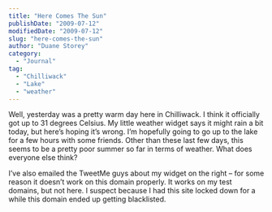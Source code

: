 ```yaml
---
title: "Here Comes The Sun"
publishDate: "2009-07-12"
modifiedDate: "2009-07-12"
slug: "here-comes-the-sun"
author: "Duane Storey"
category:
  - "Journal"
tag:
  - "Chilliwack"
  - "Lake"
  - "weather"
---
```


Well, yesterday was a pretty warm day here in Chilliwack. I think it officially got up to 31 degrees Celsius. My little weather widget says it might rain a bit today, but here’s hoping it’s wrong. I’m hopefully going to go up to the lake for a few hours with some friends. Other than these last few days, this seems to be a pretty poor summer so far in terms of weather. What does everyone else think?

I’ve also emailed the TweetMe guys about my widget on the right – for some reason it doesn’t work on this domain properly. It works on my test domains, but not here. I suspect because I had this site locked down for a while this domain ended up getting blacklisted.